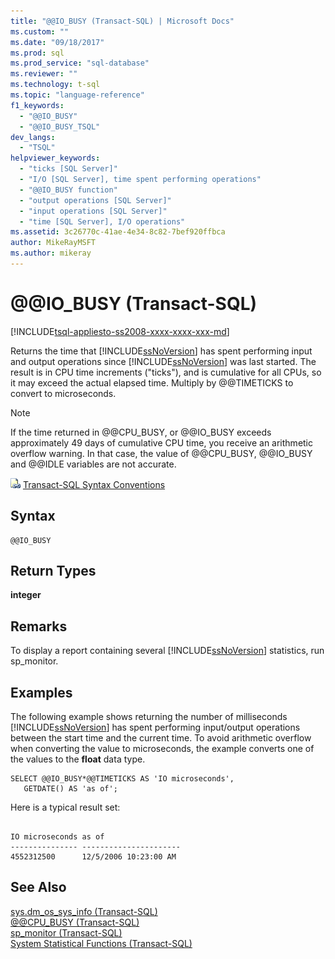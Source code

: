 ```yaml
---
title: "@@IO_BUSY (Transact-SQL) | Microsoft Docs"
ms.custom: ""
ms.date: "09/18/2017"
ms.prod: sql
ms.prod_service: "sql-database"
ms.reviewer: ""
ms.technology: t-sql
ms.topic: "language-reference"
f1_keywords: 
  - "@@IO_BUSY"
  - "@@IO_BUSY_TSQL"
dev_langs: 
  - "TSQL"
helpviewer_keywords: 
  - "ticks [SQL Server]"
  - "I/O [SQL Server], time spent performing operations"
  - "@@IO_BUSY function"
  - "output operations [SQL Server]"
  - "input operations [SQL Server]"
  - "time [SQL Server], I/O operations"
ms.assetid: 3c26770c-41ae-4e34-8c82-7bef920ffbca
author: MikeRayMSFT
ms.author: mikeray
---
```

# &#x40;&#x40;IO_BUSY (Transact-SQL)
[!INCLUDE[tsql-appliesto-ss2008-xxxx-xxxx-xxx-md](../../includes/tsql-appliesto-ss2008-xxxx-xxxx-xxx-md.md)]

  Returns the time that [!INCLUDE[ssNoVersion](../../includes/ssnoversion-md.md)] has spent performing input and output operations since [!INCLUDE[ssNoVersion](../../includes/ssnoversion-md.md)] was last started. The result is in CPU time increments ("ticks"), and is cumulative for all CPUs, so it may exceed the actual elapsed time. Multiply by @@TIMETICKS to convert to microseconds.  
  
> [!NOTE]  
>  If the time returned in @@CPU_BUSY, or @@IO_BUSY exceeds approximately 49 days of cumulative CPU time, you receive an arithmetic overflow warning. In that case, the value of @@CPU_BUSY, @@IO_BUSY and @@IDLE variables are not accurate.  
  
 ![Topic link icon](../../database-engine/configure-windows/media/topic-link.gif "Topic link icon") [Transact-SQL Syntax Conventions](../../t-sql/language-elements/transact-sql-syntax-conventions-transact-sql.md)  
  
## Syntax  
  
```  
@@IO_BUSY  
```  
  
## Return Types  
 **integer**  
  
## Remarks  
 To display a report containing several [!INCLUDE[ssNoVersion](../../includes/ssnoversion-md.md)] statistics, run sp_monitor.  
  
## Examples  
 The following example shows returning the number of milliseconds [!INCLUDE[ssNoVersion](../../includes/ssnoversion-md.md)] has spent performing input/output operations between the start time and the current time. To avoid arithmetic overflow when converting the value to microseconds, the example converts one of the values to the **float** data type.  
  
```  
SELECT @@IO_BUSY*@@TIMETICKS AS 'IO microseconds',   
   GETDATE() AS 'as of';  
```  
  
 Here is a typical result set:  
  
```  
  
IO microseconds as of                   
--------------- ----------------------  
4552312500      12/5/2006 10:23:00 AM   
```  
  
## See Also  
 [sys.dm_os_sys_info &#40;Transact-SQL&#41;](../../relational-databases/system-dynamic-management-views/sys-dm-os-sys-info-transact-sql.md)   
 [@@CPU_BUSY &#40;Transact-SQL&#41;](../../t-sql/functions/cpu-busy-transact-sql.md)   
 [sp_monitor &#40;Transact-SQL&#41;](../../relational-databases/system-stored-procedures/sp-monitor-transact-sql.md)   
 [System Statistical Functions &#40;Transact-SQL&#41;](../../t-sql/functions/system-statistical-functions-transact-sql.md)  
  
  
